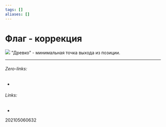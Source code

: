 ```yaml
---
tags: []
aliases: []
---
```

# Флаг - коррекция
![](https://tsignals.ru/wp-content/uploads/2017/02/flag-768x524.png)
"Древко" - минимальная точка выхода из позиции.
___
###### Zero-links:
-
###### Links:
-

202105060632